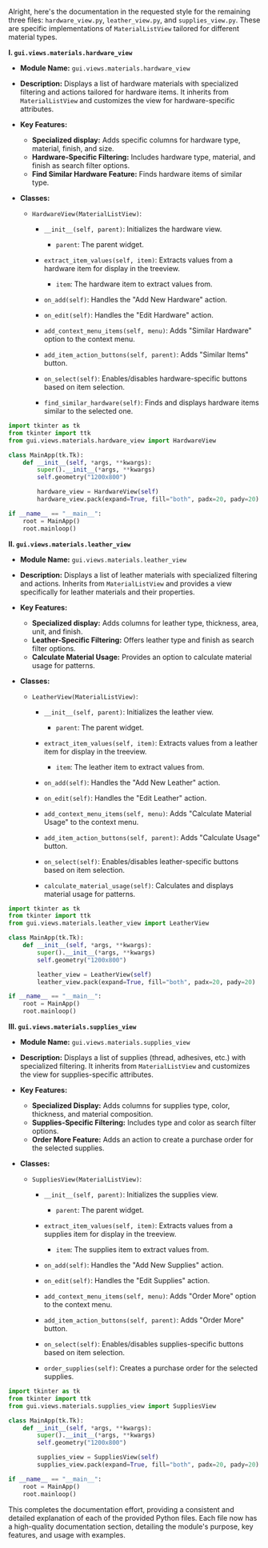 Alright, here's the documentation in the requested style for the remaining three files: `hardware_view.py`, `leather_view.py`, and `supplies_view.py`. These are specific implementations of `MaterialListView` tailored for different material types.

**I. `gui.views.materials.hardware_view`**

*   **Module Name:** `gui.views.materials.hardware_view`
*   **Description:** Displays a list of hardware materials with specialized filtering and actions tailored for hardware items. It inherits from `MaterialListView` and customizes the view for hardware-specific attributes.

*   **Key Features:**
    *   **Specialized display:** Adds specific columns for hardware type, material, finish, and size.
    *   **Hardware-Specific Filtering:** Includes hardware type, material, and finish as search filter options.
    *   **Find Similar Hardware Feature:** Finds hardware items of similar type.

*   **Classes:**

    *   `HardwareView(MaterialListView)`:

        *   `__init__(self, parent)`: Initializes the hardware view.

            *   `parent`: The parent widget.

        *   `extract_item_values(self, item)`: Extracts values from a hardware item for display in the treeview.

            *   `item`: The hardware item to extract values from.

        *   `on_add(self)`: Handles the "Add New Hardware" action.
        *   `on_edit(self)`: Handles the "Edit Hardware" action.
        *   `add_context_menu_items(self, menu)`: Adds "Similar Hardware" option to the context menu.
        *   `add_item_action_buttons(self, parent)`: Adds "Similar Items" button.
        *   `on_select(self)`: Enables/disables hardware-specific buttons based on item selection.
        *   `find_similar_hardware(self)`: Finds and displays hardware items similar to the selected one.

```python
import tkinter as tk
from tkinter import ttk
from gui.views.materials.hardware_view import HardwareView

class MainApp(tk.Tk):
    def __init__(self, *args, **kwargs):
        super().__init__(*args, **kwargs)
        self.geometry("1200x800")

        hardware_view = HardwareView(self)
        hardware_view.pack(expand=True, fill="both", padx=20, pady=20)

if __name__ == "__main__":
    root = MainApp()
    root.mainloop()
```

**II. `gui.views.materials.leather_view`**

*   **Module Name:** `gui.views.materials.leather_view`
*   **Description:** Displays a list of leather materials with specialized filtering and actions. Inherits from `MaterialListView` and provides a view specifically for leather materials and their properties.

*   **Key Features:**
    *   **Specialized display:** Adds columns for leather type, thickness, area, unit, and finish.
    *   **Leather-Specific Filtering:** Offers leather type and finish as search filter options.
    *   **Calculate Material Usage:**  Provides an option to calculate material usage for patterns.

*   **Classes:**

    *   `LeatherView(MaterialListView)`:

        *   `__init__(self, parent)`: Initializes the leather view.

            *   `parent`: The parent widget.

        *   `extract_item_values(self, item)`: Extracts values from a leather item for display in the treeview.

            *   `item`: The leather item to extract values from.

        *   `on_add(self)`: Handles the "Add New Leather" action.
        *   `on_edit(self)`: Handles the "Edit Leather" action.
        *   `add_context_menu_items(self, menu)`: Adds "Calculate Material Usage" to the context menu.
        *   `add_item_action_buttons(self, parent)`: Adds "Calculate Usage" button.
        *   `on_select(self)`: Enables/disables leather-specific buttons based on item selection.
        *   `calculate_material_usage(self)`: Calculates and displays material usage for patterns.

```python
import tkinter as tk
from tkinter import ttk
from gui.views.materials.leather_view import LeatherView

class MainApp(tk.Tk):
    def __init__(self, *args, **kwargs):
        super().__init__(*args, **kwargs)
        self.geometry("1200x800")

        leather_view = LeatherView(self)
        leather_view.pack(expand=True, fill="both", padx=20, pady=20)

if __name__ == "__main__":
    root = MainApp()
    root.mainloop()
```

**III. `gui.views.materials.supplies_view`**

*   **Module Name:** `gui.views.materials.supplies_view`
*   **Description:** Displays a list of supplies (thread, adhesives, etc.) with specialized filtering. It inherits from `MaterialListView` and customizes the view for supplies-specific attributes.

*   **Key Features:**
    *   **Specialized Display:** Adds columns for supplies type, color, thickness, and material composition.
    *   **Supplies-Specific Filtering:** Includes type and color as search filter options.
    *   **Order More Feature:** Adds an action to create a purchase order for the selected supplies.

*   **Classes:**

    *   `SuppliesView(MaterialListView)`:

        *   `__init__(self, parent)`: Initializes the supplies view.

            *   `parent`: The parent widget.

        *   `extract_item_values(self, item)`: Extracts values from a supplies item for display in the treeview.

            *   `item`: The supplies item to extract values from.

        *   `on_add(self)`: Handles the "Add New Supplies" action.
        *   `on_edit(self)`: Handles the "Edit Supplies" action.
        *   `add_context_menu_items(self, menu)`: Adds "Order More" option to the context menu.
        *   `add_item_action_buttons(self, parent)`: Adds "Order More" button.
        *   `on_select(self)`: Enables/disables supplies-specific buttons based on item selection.
        *   `order_supplies(self)`: Creates a purchase order for the selected supplies.

```python
import tkinter as tk
from tkinter import ttk
from gui.views.materials.supplies_view import SuppliesView

class MainApp(tk.Tk):
    def __init__(self, *args, **kwargs):
        super().__init__(*args, **kwargs)
        self.geometry("1200x800")

        supplies_view = SuppliesView(self)
        supplies_view.pack(expand=True, fill="both", padx=20, pady=20)

if __name__ == "__main__":
    root = MainApp()
    root.mainloop()
```

This completes the documentation effort, providing a consistent and detailed explanation of each of the provided Python files. Each file now has a high-quality documentation section, detailing the module's purpose, key features, and usage with examples.
